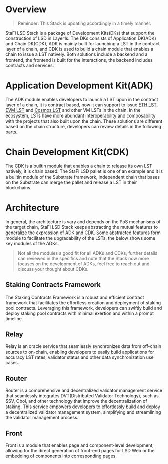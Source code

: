 # Overview

> Reminder: This Stack is updating accordingly in a timely manner.

StaFi LSD Stack is a package of Development Kits(DKs) that support the construction of LSD in Layer1s. The DKs consists of Application DK(ADK) and Chain DK(CDK), ADK is mainly built for launching a LST in the contract layer of a chain, and CDK is used to build a chain module that enables a chain to issue a LST natively. Both solutions include a backend and a frontend, the frontend is built for the interactions, the backend includes contracts and services.

# Application Development Kit(ADK)

The ADK module enables developers to launch a LST upon in the contract layer of a chain, it is contract based, now it can support to issue [ETH LST](/docs/developethlsd/getstarted.html), [EVM LST](/docs/developevmlsd/getstarted.html) and [Cosmos LST](/docs/develop_cosmos_lsd/getstarted.html) and other VM LSTs in the chain. In the ecosystem, LSTs have more abundant interoperability and composability with the projects that also built upon the chain. These solutions are different based on the chain structure, developers can review details in the following parts.

# Chain Development Kit(CDK)

The CDK is a builtin module that enables a chain to release its own LST natively, it is chain based. The StaFi LSD pallet is one of an example and it is a builtin module of the Substrate framework, independent chain that bases on the Substrate can merge the pallet and release a LST in their blockchains.

# Architecture

In general, the architecture is vary and depends on the PoS mechanisms of the target chain, StaFi LSD Stack keeps abstracting the mutual features to generalize the expression of ADK and CDK. Some abstracted features form module to facilitate the upgradability of the LSTs, the below shows some key modules of the ADKs.

> Not all the modules a good fit for all ADKs and CDKs, further details can reviewed in the specifics and note that the Stack now more focuses on the development of ADKs, feel free to reach out and discuss your thought about CDKs.

## Staking Contracts Framework

The Staking Contracts Framework is a robust and efficient contract framework that facilitates the effortless creation and deployment of staking pool contracts. Leveraging this framework, developers can swiftly build and deploy staking pool contracts with minimal exertion and within a prompt timeline.

## Relay

Relay is an oracle service that seamlessly synchronizes data from off-chain sources to on-chain, enabling developers to easily build applications for accuracy LST rates, validator status and other data synchronization use cases.

## Router

Router is a comprehensive and decentralized validator management service that seamlessly integrates DVT(Distributed Validator Technology), such as SSV, Obol, and other technology that improve the decentralization of staking. This service empowers developers to effortlessly build and deploy a decentralized validator management system, simplifying and streamlining the validator management process.

## Front

Front is a module that enables page and component-level development, allowing for the direct generation of front-end pages for LSD Web or the embedding of components into corresponding pages.
